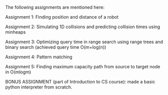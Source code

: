 The following assignments are mentioned here: 

Assignment 1: Finding position and distance of a robot

Assignment 2: Simulating 1D collisions and predicting collision times using minheaps

Assignment 3: Optimizing query time in range search using range trees and binary search (achieved query time O(m+log(n))

Assignment 4: Pattern matching

Assignment 5: Finding maximum capacity path from source to target node in O(mlogm)

BONUS ASSIGNMENT (part of Introduction to CS course): made a basic python interpreter from scratch.
